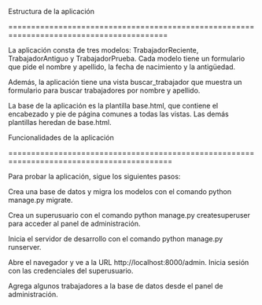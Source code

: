 Estructura de la aplicación


=========================================================================================



La aplicación consta de tres modelos: TrabajadorReciente, TrabajadorAntiguo y TrabajadorPrueba. Cada modelo tiene un formulario que pide el nombre y apellido, la fecha de nacimiento y la antigüedad.

Además, la aplicación tiene una vista buscar_trabajador que muestra un formulario para buscar trabajadores por nombre y apellido.

La base de la aplicación es la plantilla base.html, que contiene el encabezado y pie de página comunes a todas las vistas. Las demás plantillas heredan de base.html.

Funcionalidades de la aplicación


==========================================================================================



Para probar la aplicación, sigue los siguientes pasos:

Crea una base de datos y migra los modelos con el comando python manage.py migrate.

Crea un superusuario con el comando python manage.py createsuperuser para acceder al panel de administración.

Inicia el servidor de desarrollo con el comando python manage.py runserver.

Abre el navegador y ve a la URL http://localhost:8000/admin. Inicia sesión con las credenciales del superusuario.

Agrega algunos trabajadores a la base de datos desde el panel de administración.

